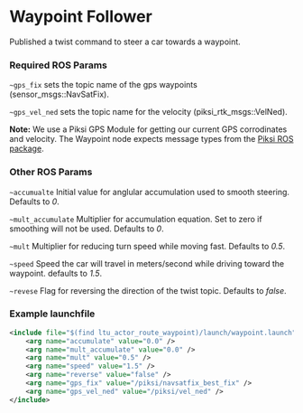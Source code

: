 # Waypoint Follower

Published a twist command to steer a car towards a waypoint.

### Required ROS Params

`~gps_fix` sets the topic name of the gps waypoints (sensor_msgs::NavSatFix).

`~gps_vel_ned` sets the topic name for the velocity (piksi_rtk_msgs::VelNed).

__Note:__ We use a Piksi GPS Module for getting our current GPS corrodinates and velocity. The Waypoint node expects message types from the [Piksi ROS  package](https://github.com/ethz-asl/ethz_piksi_ros).

### Other ROS Params

`~accumualte` Initial value for anglular accumulation used to smooth steering. Defaults to *0*.

`~mult_accumulate` Multiplier for accumulation equation. Set to zero if smoothing will not be used. Defaults to *0*.

`~mult` Multiplier for reducing turn speed while moving fast. Defaults to *0.5*.

`~speed` Speed the car will travel in meters/second while driving toward the waypoint. defaults to *1.5*.

`~revese` Flag for reversing the direction of the twist topic. Defaults to *false*.

### Example launchfile

```xml
<include file="$(find ltu_actor_route_waypoint)/launch/waypoint.launch">
    <arg name="accumulate" value="0.0" />
    <arg name="mult_accumulate" value="0.0" />
    <arg name="mult" value="0.5" />
    <arg name="speed" value="1.5" />
    <arg name="reverse" value="false" />
    <arg name="gps_fix" value="/piksi/navsatfix_best_fix" />
    <arg name="gps_vel_ned" value="/piksi/vel_ned" />
</include>
```
